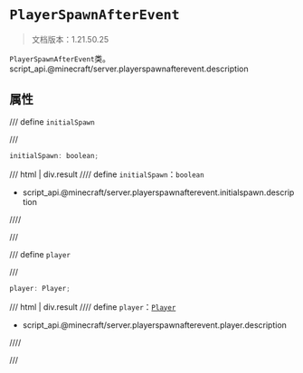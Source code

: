 # `PlayerSpawnAfterEvent`

> 文档版本：1.21.50.25

`PlayerSpawnAfterEvent`类。script_api.@minecraft/server.playerspawnafterevent.description

## 属性

/// define
`initialSpawn`


///

```js
initialSpawn: boolean;
```

/// html | div.result
//// define
`initialSpawn`：`boolean`

- script_api.@minecraft/server.playerspawnafterevent.initialspawn.description


////

///


/// define
`player`


///

```js
player: Player;
```

/// html | div.result
//// define
`player`：[`Player`](./player.md)

- script_api.@minecraft/server.playerspawnafterevent.player.description


////

///

